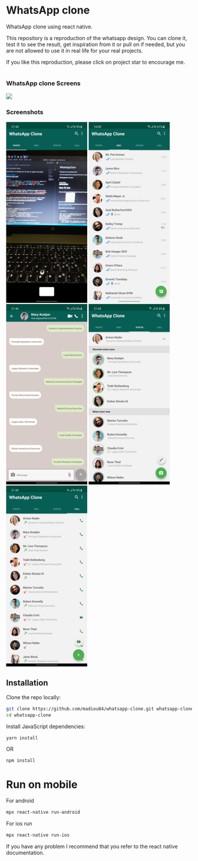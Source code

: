# WhatsApp clone
WhatsApp clone using react native.

This repository is a reproduction of the whatsapp design.
You can clone it, test it to see the result, get inspiration from it or pull on if needed, but you are not allowed to use it in real life for your real projects.

If you like this reproduction, please click on project star to encourage me.
#
### WhatsApp clone Screens
![](screenshots/presentation.gif)

### Screenshots
<img src="screenshots/photo.jpg" width="220"/> <img src="screenshots/discussion.jpg" width="220"/> <img src="screenshots/duscussion-detail.jpg" width="220"/> <img src="screenshots/status.jpg" width="220"/> <img src="screenshots/call.jpg" width="220"/>

## Installation

Clone the repo locally:

```sh
git clone https://github.com/madiou84/whatsapp-clone.git whatsapp-clone
cd whatsapp-clone
```

Install JavaScript dependencies:

```sh
yarn install
```
OR
```sh
npm install
```

# Run on mobile

For android

```sh
mpx react-native run-android
```
For ios run

```sh
mpx react-native run-ios
```

If you have any problem I recommend that you refer to the react native documentation.